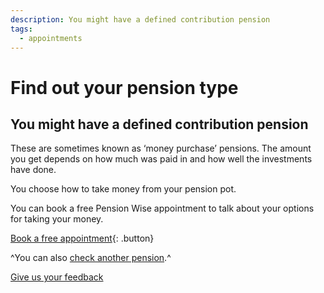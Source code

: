 ```yaml
---
description: You might have a defined contribution pension
tags:
  - appointments
---
```


# Find out your pension type

## You might have a defined contribution pension

These are sometimes known as ‘money purchase’ pensions. The amount you get depends on how much was paid in and how well the investments have done.

You choose how to take money from your pension pot.

You can book a free Pension Wise appointment to talk about your options for taking your money.

[Book a free appointment](/en/appointments){: .button}

^You can also [check another pension](/en/pension-type-tool).^

[Give us your feedback](http://research.pensionwise.gov.uk/s/PTTfeedback/)
